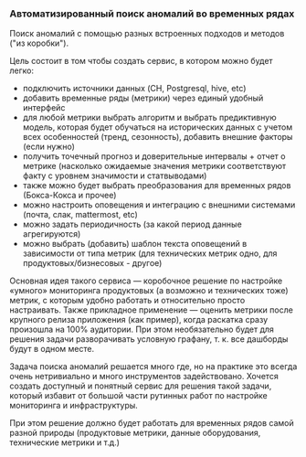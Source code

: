 ### Автоматизированный поиск аномалий во временных рядах 

Поиск аномалий с помощью разных встроенных подходов и методов ("из коробки").

Цель состоит в том чтобы создать сервис, в котором можно будет легко:
- подключить источники данных (CH, Postgresql, hive, etc)
- добавить временные ряды (метрики) через единый удобный интерфейс
- для любой метрики выбрать алгоритм и выбрать предиктивную модель, которая будет обучаться на исторических данных с учетом всех особенностей (тренд, сезонность), добавить внешние факторы (если нужно)
- получить точечный прогноз и доверительные интервалы + отчет о метрике (насколько ожидаемые значения метрики соответствуют факту с уровнем значимости и статвыводами)
- также можно будет выбрать преобразования для временных рядов (Бокса-Кокса и прочее)
- можно настроить оповещения и интеграцию с внешними системами (почта, слак, mattermost, etc)
- можно задать периодичность (за какой период данные агрегируются)
- можно выбрать (добавить) шаблон текста оповещений в зависимости от типа метрик (для технических метрик одно, для продуктовых/бизнесовых - другое)

Основная идея такого сервиса — коробочное решение по настройке «умного» мониторинга продуктовых (а возможно и технических тоже) метрик, с которым удобно работать и относительно просто настраивать. Также прикладное применение — оценить метрики после крупного релиза приложения (как пример), когда раскатка сразу произошла на 100% аудитории. При этом необязательно будет для решения задачи разворачивать условную графану, т. к. все дашборды будут в одном месте. 

Задача поиска аномалий решается много где, но на практике это всегда очень нетривиально и много инструментов задействовано. Хочется создать доступный и понятный сервис для решения такой задачи, который избавит от большой части рутинных работ по настройке мониторинга и инфраструктуры.

При этом решение должно будет работать для временных рядов самой разной природы (продуктовые метрики, данные оборудования, технические метрики и т.д.)
